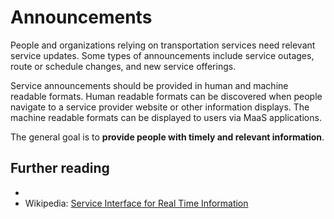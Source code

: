 # Announcements

People and organizations relying on transportation services need relevant service updates. Some types of announcements include service outages, route or schedule changes, and new service offerings.

Service announcements should be provided in human and machine readable formats. Human readable formats can be discovered when people navigate to a service provider website or other information displays. The machine readable formats can be displayed to users via MaaS applications.

The general goal is to **provide people with timely and relevant information**.

## Further reading

* 
* Wikipedia: [Service Interface for Real Time Information](https://en.wikipedia.org/wiki/Service_Interface_for_Real_Time_Information)



